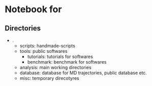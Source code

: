 # Notebook for

## Directories
- .
  - scripts: handmade-scripts
  - tools: public softwares
    - tutorials: tutorials for softwares
    - benchmark: benchmark for softwares
  - analysis: main working directories
  - database: database for MD trajectories, public database etc.
  - misc: temporary direcotyres
